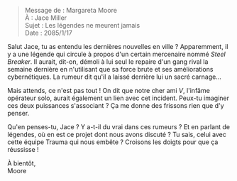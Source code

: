 > Message de : Margareta Moore  
> À : Jace Miller  
> Sujet : Les légendes ne meurent jamais  
> Date : 2085/1/17

Salut Jace, tu as entendu les dernières nouvelles en ville ? Apparemment, il y a une légende qui circule à propos d'un certain mercenaire nommé _Steel Breaker_. Il aurait, dit-on, démoli à lui seul le repaire d'un gang rival la semaine dernière en n'utilisant que sa force brute et ses améliorations cybernétiques. La rumeur dit qu'il a laissé derrière lui un sacré carnage...

Mais attends, ce n'est pas tout ! On dit que notre cher ami _V_, l'infâme opérateur solo, aurait également un lien avec cet incident. Peux-tu imaginer ces deux puissances s'associant ? Ça me donne des frissons rien que d'y penser.

Qu'en penses-tu, Jace ? Y a-t-il du vrai dans ces rumeurs ? Et en parlant de légendes, où en est ce projet dont nous avons discuté ? Tu sais, celui avec cette équipe Trauma qui nous embête ? Croisons les doigts pour que ça réussisse !

À bientôt,  
Moore
